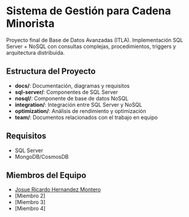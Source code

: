 # Sistema de Gestión para Cadena Minorista

Proyecto final de Base de Datos Avanzadas (ITLA). Implementación SQL Server + NoSQL con consultas complejas, procedimientos, triggers y arquitectura distribuida.

## Estructura del Proyecto

- **docs/**: Documentación, diagramas y requisitos
- **sql-server/**: Componentes de SQL Server
- **nosql/**: Componente de base de datos NoSQL
- **integration/**: Integración entre SQL Server y NoSQL
- **optimization/**: Análisis de rendimiento y optimización
- **team/**: Documentos relacionados con el trabajo en equipo

## Requisitos

- SQL Server
- MongoDB/CosmosDB

## Miembros del Equipo

- [Josue Ricardo Hernandez Montero](https://github.com/JosueIsOffline)
- [Miembro 2]
- [Miembro 3]
- [Miembro 4]

